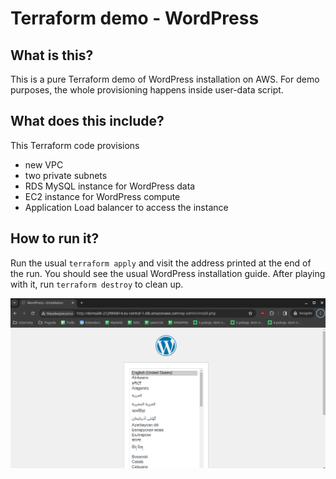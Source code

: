 # Terraform demo - WordPress

## What is this?

This is a pure Terraform demo of WordPress installation on AWS. For demo purposes, the whole provisioning happens inside user-data script.

## What does this include?

This Terraform code provisions 
* new VPC
* two private subnets
* RDS MySQL instance for WordPress data
* EC2 instance for WordPress compute
* Application Load balancer to access the instance

## How to run it?

Run the usual `terraform apply` and visit the address printed at the end of the run. You should see the usual WordPress installation guide. After playing with it, run `terraform destroy` to clean up.

![Screenshot 1](screenshot.png)
